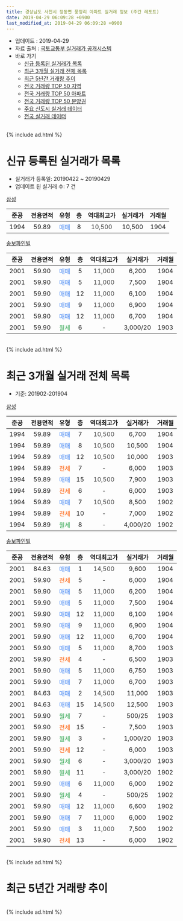 ```yaml
---
title: 경상남도 사천시 정동면 풍정리 아파트 실거래 정보 (주간 레포트)
date: 2019-04-29 06:09:28 +0900
last_modified_at: 2019-04-29 06:09:28 +0900
---
```


* 업데이트 : 2019-04-29
* 자료 출처 : [국토교통부 실거래가 공개시스템](http://rt.molit.go.kr)
* 바로 가기
    * [신규 등록된 실거래가 목록](#신규-등록된-실거래가-목록)
    * [최근 3개월 실거래 전체 목록](#최근-3개월-실거래-전체-목록)
    * [최근 5년간 거래량 추이](#최근-5년간-거래량-추이)
    * [전국 거래량 TOP 50 지역](https://inasie.github.io/apt-trade-info/최근-3개월-전국에서-가장-거래가-많이-발생한-지역)
    * [전국 거래량 TOP 50 아파트](https://inasie.github.io/apt-trade-info/최근-3개월-전국에서-가장-거래가-많이-발생한-아파트)
    * [전국 거래량 TOP 50 분양권](https://inasie.github.io/apt-trade-info/최근-3개월-전국에서-가장-거래가-많이-발생한-분양권)
    * [주요 신도시 실거래 데이터](https://inasie.github.io/apt-trade-info/주요-신도시)
    * [전국 실거래 데이터](https://inasie.github.io/apt-trade-info/전국)
<br>
{% include ad.html %}
<br>

# 신규 등록된 실거래가 목록
* 실거래가 등록일: 20190422 ~ 20190429
* 업데이트 된 실거래 수: 7 건


[삼성](https://search.naver.com/search.naver?query=%EA%B2%BD%EC%83%81%EB%82%A8%EB%8F%84+%EC%82%AC%EC%B2%9C%EC%8B%9C+%EC%A0%95%EB%8F%99%EB%A9%B4+%ED%92%8D%EC%A0%95%EB%A6%AC+%EC%82%BC%EC%84%B1)

|준공|전용면적|유형|층|역대최고가|실거래가|거래월|
|:---:|:---:|:---:|:---:|:---:|:---:|:---:|
|1994|59.89|<span style="color:#4285f3">매매</span>|8|<span style="color:#444444">10,500</span>|10,500|1904|

[송보파인빌](https://search.naver.com/search.naver?query=%EA%B2%BD%EC%83%81%EB%82%A8%EB%8F%84+%EC%82%AC%EC%B2%9C%EC%8B%9C+%EC%A0%95%EB%8F%99%EB%A9%B4+%ED%92%8D%EC%A0%95%EB%A6%AC+%EC%86%A1%EB%B3%B4%ED%8C%8C%EC%9D%B8%EB%B9%8C)

|준공|전용면적|유형|층|역대최고가|실거래가|거래월|
|:---:|:---:|:---:|:---:|:---:|:---:|:---:|
|2001|59.90|<span style="color:#4285f3">매매</span>|5|<span style="color:#444444">11,000</span>|6,200|1904|
|2001|59.90|<span style="color:#4285f3">매매</span>|5|<span style="color:#444444">11,000</span>|7,500|1904|
|2001|59.90|<span style="color:#4285f3">매매</span>|12|<span style="color:#444444">11,000</span>|6,100|1904|
|2001|59.90|<span style="color:#4285f3">매매</span>|9|<span style="color:#444444">11,000</span>|6,900|1904|
|2001|59.90|<span style="color:#4285f3">매매</span>|12|<span style="color:#444444">11,000</span>|6,700|1904|
|2001|59.90|<span style="color:#34a853">월세</span>|6|<span style="color:#444444">-</span>|3,000/20|1903|


<br>
{% include ad.html %}
<br>

# 최근 3개월 실거래 전체 목록
* 기준: 201902-201904


[삼성](https://search.naver.com/search.naver?query=%EA%B2%BD%EC%83%81%EB%82%A8%EB%8F%84+%EC%82%AC%EC%B2%9C%EC%8B%9C+%EC%A0%95%EB%8F%99%EB%A9%B4+%ED%92%8D%EC%A0%95%EB%A6%AC+%EC%82%BC%EC%84%B1)

|준공|전용면적|유형|층|역대최고가|실거래가|거래월|
|:---:|:---:|:---:|:---:|:---:|:---:|:---:|
|1994|59.89|<span style="color:#4285f3">매매</span>|7|<span style="color:#444444">10,500</span>|6,700|1904|
|1994|59.89|<span style="color:#4285f3">매매</span>|8|<span style="color:#444444">10,500</span>|10,500|1904|
|1994|59.89|<span style="color:#4285f3">매매</span>|12|<span style="color:#444444">10,500</span>|10,000|1903|
|1994|59.89|<span style="color:#ff5a00">전세</span>|7|<span style="color:#444444">-</span>|6,000|1903|
|1994|59.89|<span style="color:#4285f3">매매</span>|15|<span style="color:#444444">10,500</span>|7,900|1903|
|1994|59.89|<span style="color:#ff5a00">전세</span>|6|<span style="color:#444444">-</span>|6,000|1903|
|1994|59.89|<span style="color:#4285f3">매매</span>|7|<span style="color:#444444">10,500</span>|8,500|1902|
|1994|59.89|<span style="color:#ff5a00">전세</span>|10|<span style="color:#444444">-</span>|7,000|1902|
|1994|59.89|<span style="color:#34a853">월세</span>|8|<span style="color:#444444">-</span>|4,000/20|1902|

[송보파인빌](https://search.naver.com/search.naver?query=%EA%B2%BD%EC%83%81%EB%82%A8%EB%8F%84+%EC%82%AC%EC%B2%9C%EC%8B%9C+%EC%A0%95%EB%8F%99%EB%A9%B4+%ED%92%8D%EC%A0%95%EB%A6%AC+%EC%86%A1%EB%B3%B4%ED%8C%8C%EC%9D%B8%EB%B9%8C)

|준공|전용면적|유형|층|역대최고가|실거래가|거래월|
|:---:|:---:|:---:|:---:|:---:|:---:|:---:|
|2001|84.63|<span style="color:#4285f3">매매</span>|1|<span style="color:#444444">14,500</span>|9,600|1904|
|2001|59.90|<span style="color:#ff5a00">전세</span>|5|<span style="color:#444444">-</span>|6,000|1904|
|2001|59.90|<span style="color:#4285f3">매매</span>|5|<span style="color:#444444">11,000</span>|6,200|1904|
|2001|59.90|<span style="color:#4285f3">매매</span>|5|<span style="color:#444444">11,000</span>|7,500|1904|
|2001|59.90|<span style="color:#4285f3">매매</span>|12|<span style="color:#444444">11,000</span>|6,100|1904|
|2001|59.90|<span style="color:#4285f3">매매</span>|9|<span style="color:#444444">11,000</span>|6,900|1904|
|2001|59.90|<span style="color:#4285f3">매매</span>|12|<span style="color:#444444">11,000</span>|6,700|1904|
|2001|59.90|<span style="color:#4285f3">매매</span>|5|<span style="color:#444444">11,000</span>|8,700|1903|
|2001|59.90|<span style="color:#ff5a00">전세</span>|4|<span style="color:#444444">-</span>|6,500|1903|
|2001|59.90|<span style="color:#4285f3">매매</span>|5|<span style="color:#444444">11,000</span>|6,750|1903|
|2001|59.90|<span style="color:#4285f3">매매</span>|7|<span style="color:#444444">11,000</span>|6,700|1903|
|2001|84.63|<span style="color:#4285f3">매매</span>|2|<span style="color:#444444">14,500</span>|11,000|1903|
|2001|84.63|<span style="color:#4285f3">매매</span>|15|<span style="color:#444444">14,500</span>|12,500|1903|
|2001|59.90|<span style="color:#34a853">월세</span>|7|<span style="color:#444444">-</span>|500/25|1903|
|2001|59.90|<span style="color:#ff5a00">전세</span>|15|<span style="color:#444444">-</span>|7,500|1903|
|2001|59.90|<span style="color:#34a853">월세</span>|3|<span style="color:#444444">-</span>|1,000/20|1903|
|2001|59.90|<span style="color:#ff5a00">전세</span>|12|<span style="color:#444444">-</span>|6,000|1903|
|2001|59.90|<span style="color:#34a853">월세</span>|6|<span style="color:#444444">-</span>|3,000/20|1903|
|2001|59.90|<span style="color:#34a853">월세</span>|11|<span style="color:#444444">-</span>|3,000/20|1902|
|2001|59.90|<span style="color:#4285f3">매매</span>|6|<span style="color:#444444">11,000</span>|6,000|1902|
|2001|59.90|<span style="color:#34a853">월세</span>|4|<span style="color:#444444">-</span>|500/25|1902|
|2001|59.90|<span style="color:#4285f3">매매</span>|12|<span style="color:#444444">11,000</span>|6,600|1902|
|2001|59.90|<span style="color:#4285f3">매매</span>|7|<span style="color:#444444">11,000</span>|6,000|1902|
|2001|59.90|<span style="color:#4285f3">매매</span>|3|<span style="color:#444444">11,000</span>|7,500|1902|
|2001|59.90|<span style="color:#ff5a00">전세</span>|13|<span style="color:#444444">-</span>|6,000|1902|


<br>
{% include ad.html %}
<br>

# 최근 5년간 거래량 추이


<div style="width:100%;">
    <canvas id="deal_progress" height="200"></canvas>
</div>

<script>
new Chart(document.getElementById("deal_progress"), {
    type: 'line',
    data: {
        labels: ['201404','201405','201406','201407','201408','201409','201410','201411','201412','201501','201502','201503','201504','201505','201506','201507','201508','201509','201510','201511','201512','201601','201602','201603','201604','201605','201606','201607','201608','201609','201610','201611','201612','201701','201702','201703','201704','201705','201706','201707','201708','201709','201710','201711','201712','201801','201802','201803','201804','201805','201806','201807','201808','201809','201810','201811','201812','201901','201902','201903','201904'],
        datasets: [{
            label: '매매',
            pointRadius: 1,
            data: [16, 11, 9, 8, 16, 18, 18, 15, 17, 17, 14, 12, 5, 15, 12, 12, 7, 13, 15, 12, 9, 11, 15, 9, 9, 10, 10, 10, 14, 9, 14, 10, 8, 6, 7, 10, 4, 4, 8, 9, 4, 4, 4, 7, 2, 1, 7, 8, 9, 6, 6, 5, 3, 7, 4, 7, 2, 5, 5, 7, 8],
            borderColor: "rgba(255, 201, 14, 1)",
            backgroundColor: "rgba(255, 201, 14, 0.5)",
            fill: false,
            lineTension: 0
        },{
            label: '전월세',
            pointRadius: 1,
            data: [7, 8, 8, 9, 8, 15, 8, 8, 9, 14, 13, 9, 12, 8, 10, 13, 10, 9, 8, 5, 12, 8, 6, 12, 11, 6, 4, 8, 9, 11, 5, 7, 8, 10, 6, 8, 4, 8, 3, 5, 4, 1, 6, 10, 4, 8, 8, 6, 5, 3, 8, 3, 6, 2, 7, 5, 1, 5, 5, 8, 1],
            borderColor: "rgba(0, 141, 185, 1)",
            backgroundColor: "rgba(0, 141, 185, 0.5)",
            fill: false,
            lineTension: 0
        }
        ]
    },
    options: {
        responsive: true,
        title: {
            display: false
        },
        tooltips: {
            mode: 'index',
            intersect: false
        },
        hover: {
            mode: 'nearest',
            intersect: true
        },
        scales: {
            xAxes: [{
                display: true,
                scaleLabel: {
                    display: true,
                    labelString: '년/월'
                }
            }],
            yAxes: [{
                display: true,
                ticks: {
                    suggestedMin: 0,
                },
                scaleLabel: {
                    display: true,
                    labelString: '실거래 수'
                }
            }]
        }
    }
});

</script>


<br>
{% include ad.html %}
<br>

